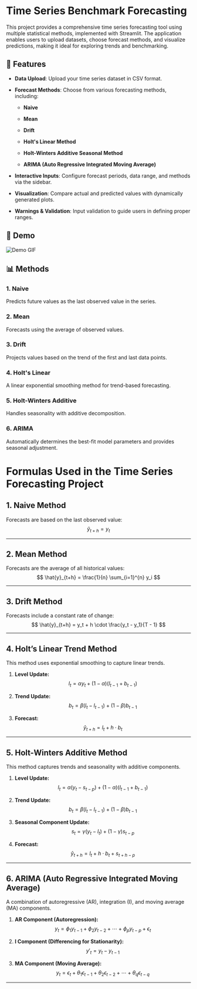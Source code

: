 # Time Series Benchmark Forecasting

This project provides a comprehensive time series forecasting tool using multiple statistical methods, implemented with Streamlit. The application enables users to upload datasets, choose forecast methods, and visualize predictions, making it ideal for exploring trends and benchmarking.

## 🌟 Features

- **Data Upload**: Upload your time series dataset in CSV format.

- **Forecast Methods**: Choose from various forecasting methods, including:

    - **Naive**

    - **Mean**

    - **Drift**

    - **Holt's Linear Method**

    - **Holt-Winters Additive Seasonal Method**

    - **ARIMA (Auto Regressive Integrated Moving Average)**

- **Interactive Inputs**: Configure forecast periods, data range, and methods via the sidebar.

- **Visualization**: Compare actual and predicted values with dynamically generated plots.

- **Warnings & Validation**: Input validation to guide users in defining proper ranges.

## 🎥 Demo

<img src="https://res.cloudinary.com/dof97idbn/image/upload/v1734021849/benchmark_milk.gif" alt="Demo GIF" style="max-width:100%; height:auto;">

## 📊 Methods

### 1. Naive

Predicts future values as the last observed value in the series.

### 2. Mean

Forecasts using the average of observed values.

### 3. Drift

Projects values based on the trend of the first and last data points.

### 4. Holt's Linear

A linear exponential smoothing method for trend-based forecasting.

### 5. Holt-Winters Additive

Handles seasonality with additive decomposition.

### 6. ARIMA

Automatically determines the best-fit model parameters and provides seasonal adjustment.

# Formulas Used in the Time Series Forecasting Project

## 1. **Naive Method**
Forecasts are based on the last observed value:
$$
\hat{y}_{t+h} = y_t
$$

---

## 2. **Mean Method**
Forecasts are the average of all historical values:
$$
\hat{y}_{t+h} = \frac{1}{n} \sum_{i=1}^{n} y_i
$$

---

## 3. **Drift Method**
Forecasts include a constant rate of change:
$$
\hat{y}_{t+h} = y_t + h \cdot \frac{y_t - y_1}{T - 1}
$$

---

## 4. **Holt’s Linear Trend Method**
This method uses exponential smoothing to capture linear trends.

1. **Level Update:**
$$
l_t = \alpha y_t + (1 - \alpha)(l_{t-1} + b_{t-1})
$$

2. **Trend Update:**
$$
b_t = \beta (l_t - l_{t-1}) + (1 - \beta)b_{t-1}
$$

3. **Forecast:**
$$
\hat{y}_{t+h} = l_t + h \cdot b_t
$$

---

## 5. **Holt-Winters Additive Method**
This method captures trends and seasonality with additive components.

1. **Level Update:**
$$
l_t = \alpha \left( y_t - s_{t-p} \right) + (1 - \alpha)(l_{t-1} + b_{t-1})
$$

2. **Trend Update:**
$$
b_t = \beta (l_t - l_{t-1}) + (1 - \beta)b_{t-1}
$$

3. **Seasonal Component Update:**
$$
s_t = \gamma (y_t - l_t) + (1 - \gamma)s_{t-p}
$$

4. **Forecast:**
$$
\hat{y}_{t+h} = l_t + h \cdot b_t + s_{t+h-p}
$$

---

## 6. **ARIMA (Auto Regressive Integrated Moving Average)**
A combination of autoregressive (AR), integration (I), and moving average (MA) components.

1. **AR Component (Autoregression):**
$$
y_t = \phi_1 y_{t-1} + \phi_2 y_{t-2} + \cdots + \phi_p y_{t-p} + \epsilon_t
$$

2. **I Component (Differencing for Stationarity):**
$$
y'_t = y_t - y_{t-1}
$$

3. **MA Component (Moving Average):**
$$
y_t = \epsilon_t + \theta_1 \epsilon_{t-1} + \theta_2 \epsilon_{t-2} + \cdots + \theta_q \epsilon_{t-q}
$$

---
